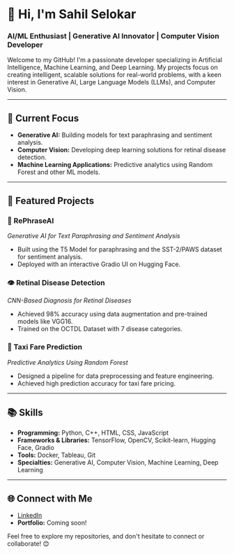 # 👋 Hi, I'm Sahil Selokar  
### AI/ML Enthusiast | Generative AI Innovator | Computer Vision Developer

Welcome to my GitHub! I'm a passionate developer specializing in Artificial Intelligence, Machine Learning, and Deep Learning. My projects focus on creating intelligent, scalable solutions for real-world problems, with a keen interest in Generative AI, Large Language Models (LLMs), and Computer Vision.

---

## 🔭 Current Focus
- **Generative AI:** Building models for text paraphrasing and sentiment analysis.
- **Computer Vision:** Developing deep learning solutions for retinal disease detection.
- **Machine Learning Applications:** Predictive analytics using Random Forest and other ML models.

---

## 🌟 Featured Projects
### 📝 RePhraseAI  
*Generative AI for Text Paraphrasing and Sentiment Analysis*
- Built using the T5 Model for paraphrasing and the SST-2/PAWS dataset for sentiment analysis.
- Deployed with an interactive Gradio UI on Hugging Face.

### 👁️ Retinal Disease Detection  
*CNN-Based Diagnosis for Retinal Diseases*
- Achieved 98% accuracy using data augmentation and pre-trained models like VGG16.
- Trained on the OCTDL Dataset with 7 disease categories.

### 🚖 Taxi Fare Prediction  
*Predictive Analytics Using Random Forest*
- Designed a pipeline for data preprocessing and feature engineering.
- Achieved high prediction accuracy for taxi fare pricing.

---

## 📚 Skills
- **Programming:** Python, C++, HTML, CSS, JavaScript
- **Frameworks & Libraries:** TensorFlow, OpenCV, Scikit-learn, Hugging Face, Gradio
- **Tools:** Docker, Tableau, Git
- **Specialties:** Generative AI, Computer Vision, Machine Learning, Deep Learning

---

## 🌐 Connect with Me
- [LinkedIn](www.linkedin.com/in/sahilselokar03)
- **Portfolio:** Coming soon!

Feel free to explore my repositories, and don't hesitate to connect or collaborate! 😊
